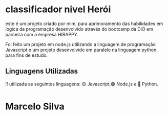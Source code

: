 # classificador nivel Herói

este é um projeto criado por mim, para aprimoramento das habilidades em logica da programação desenvolvido através do bootcamp da DIO em parceira com a empresa HIRAPPY.

Foi feito um projeto em node.js utilizando a linguagem de programação Javascript e um projeto desenvolvido em paralelo na linguagem python, para fins de estudo.

## Linguagens Utilizadas

 :bangbang: utilizada as seguintes linguagens: :yellow_circle: Javascript,:green_circle: Node.js e :large_blue_circle: Python.

# Marcelo Silva
